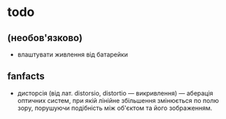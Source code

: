 # todo


## (необов'язково)

<!-- * зробити компресію стрічок з frontend/index_src.html -->

* влаштувати живлення від батарейки


## fanfacts
* дисторсія (від лат. distorsio, distortio — викривлення) — аберація оптичних систем, при якій лінійне збільшення змінюється по полю зору, порушуючи подібність між об'єктом та його зображенням.

